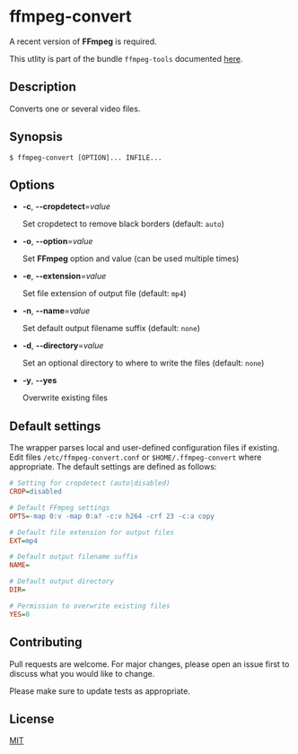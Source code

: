# ffmpeg-convert

A recent version of **FFmpeg** is required.

This utlity is part of the bundle `ffmpeg-tools` documented [here](../../README.md).


## Description

Converts one or several video files.


## Synopsis

```console
$ ffmpeg-convert [OPTION]... INFILE...
```


## Options

+ **-c**, **--cropdetect**=_value_

  Set cropdetect to remove black borders (default: `auto`)

+ **-o**, **--option**=_value_

  Set **FFmpeg** option and value (can be used multiple times)

+ **-e**, **--extension**=_value_

  Set file extension of output file (default: `mp4`)

+ **-n**, **--name**=_value_

  Set default output filename suffix (default: `none`)

+ **-d**, **--directory**=_value_

  Set an optional directory to where to write the files (default: `none`)

+ **-y**, **--yes**

  Overwrite existing files


## Default settings

The wrapper parses local and user-defined configuration files if existing.  Edit files `/etc/ffmpeg-convert.conf` or `$HOME/.ffmpeg-convert` where appropriate.  The default settings are defined as follows:

```ini
# Setting for cropdetect (auto|disabled)
CROP=disabled

# Default FFmpeg settings
OPTS=-map 0:v -map 0:a? -c:v h264 -crf 23 -c:a copy

# Default file extension for output files
EXT=mp4

# Default output filename suffix
NAME=

# Default output directory
DIR=

# Permission to overwrite existing files
YES=0
```


## Contributing

Pull requests are welcome. For major changes, please open an issue first to discuss what you would like to change.

Please make sure to update tests as appropriate.


## License

[MIT](https://choosealicense.com/licenses/mit/)
